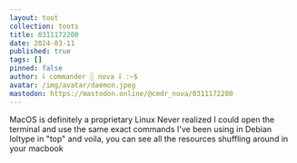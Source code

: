 ```yaml
---
layout: toot
collection: toots
title: 0311172200
date: 2024-03-11
published: true
tags: []
pinned: false
author: ⸸ commander ░ nova ⸸ :~$
avatar: /img/avatar/daemon.jpeg
mastodon: https://mastodon.online/@cmdr_nova/0311172200
---
```


MacOS is definitely a proprietary Linux Never realized I could open the terminal and use the same exact commands I've been using in Debian loltype in "top" and voila, you can see all the resources shuffling around in your macbook
